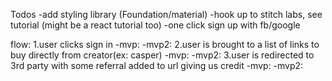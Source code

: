 Todos
-add styling library (Foundation/material)
-hook up to stitch labs, see tutorial (might be a react tutorial too)
-one click sign up with fb/google


flow:
1.user clicks sign in
  -mvp:
  -mvp2:
2.user is brought to a list of links to buy directly from creator(ex: casper)
  -mvp:
  -mvp2:
3.user is redirected to 3rd party with some referral added to url giving us credit
  -mvp:
  -mvp2:
